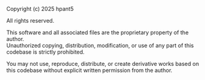 Copyright (c) 2025 hpant5

All rights reserved.

This software and all associated files are the proprietary property of the author.  
Unauthorized copying, distribution, modification, or use of any part of this codebase is strictly prohibited.

You may not use, reproduce, distribute, or create derivative works based on this codebase without explicit written permission from the author.
